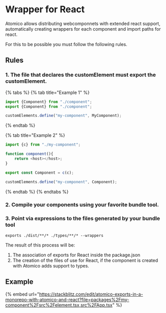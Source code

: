 # Wrapper for React

Atomico allows distributing webcomponnets with extended react support, automatically creating wrappers for each component and import paths for react.

For this to be possible you must follow the following rules.

## Rules

### 1. The file that declares the customElement must export the customElement.

{% tabs %}
{% tab title="Example 1" %}
```javascript
import {Component} from "./component";
export {Component} from "./component";

customElements.define("my-component", MyComponent);
```
{% endtab %}

{% tab title="Example 2" %}
```javascript
import {c} from "./my-component";

function component(){
    return <host></host>;
}

export const Component = c(c);

customElements.define("my-component", Component);
```
{% endtab %}
{% endtabs %}

### 2. Compile your components using your favorite bundle tool.

### 3. Point via expressions to the files generated by your bundle tool

```
exports ./dist/**/* ./types/**/* --wrappers
```

The result of this process will be:

1. The association of exports for React inside the package.json
2. The creation of the files of use for React, if the component is created with Atomico adds support to types.

## Example

{% embed url="https://stackblitz.com/edit/atomico-exports-in-a-monorepo-with-atomico-and-react?file=packages%2Fmy-component%2Fsrc%2Felement.tsx,src%2FApp.tsx" %}
